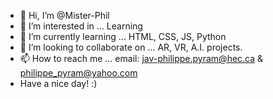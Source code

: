 - 👋 Hi, I’m @Mister-Phil
- 👀 I’m interested in ... Learning
- 🌱 I’m currently learning ... HTML, CSS, JS, Python
- 💞️ I’m looking to collaborate on ... AR, VR, A.I. projects. 
- 📫 How to reach me ... email: jav-philippe.pyram@hec.ca & philippe_pyram@yahoo.com
- Have a nice day! :)

<!---
Mister-Phil/Mister-Phil is a ✨ special ✨ repository because its `README.md` (this file) appears on your GitHub profile.
You can click the Preview link to take a look at your changes.
--->
